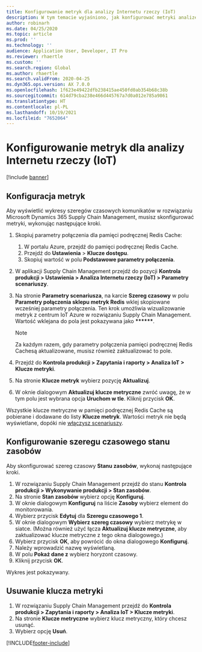 ```yaml
---
title: Konfigurowanie metryk dla analizy Internetu rzeczy (IoT)
description: W tym temacie wyjaśniono, jak konfigurować metryki analizę Internetu rzeczy (IoT).
author: robinarh
ms.date: 04/25/2020
ms.topic: article
ms.prod: ''
ms.technology: ''
audience: Application User, Developer, IT Pro
ms.reviewer: rhaertle
ms.custom: ''
ms.search.region: Global
ms.author: rhaertle
ms.search.validFrom: 2020-04-25
ms.dyn365.ops.version: AX 7.0.0
ms.openlocfilehash: 1f623e49422dfb238415ae450fd0ab354b68c38b
ms.sourcegitcommit: 614d79cba238e466d445767a7d0a012e785a9861
ms.translationtype: HT
ms.contentlocale: pl-PL
ms.lasthandoff: 10/19/2021
ms.locfileid: "7652064"
---
```

# <a name="set-up-metrics-for-iot-intelligence"></a>Konfigurowanie metryk dla analizy Internetu rzeczy (IoT)

[!include [banner](../../includes/banner.md)]

## <a name="configure-metrics"></a>Konfiguracja metryk

Aby wyświetlić wykresy szeregów czasowych komunikatów w rozwiązaniu Microsoft Dynamics 365 Supply Chain Management, musisz skonfigurować metryki, wykonując następujące kroki.

1. Skopiuj parametry połączenia dla pamięci podręcznej Redis Cache:

    1. W portalu Azure, przejdź do pamięci podręcznej Redis Cache.
    2. Przejdź do **Ustawienia** \> **Klucze dostępu**.
    3. Skopiuj wartość w polu **Podstawowe parametry połączenia**.

2. W aplikacji Supply Chain Management przejdź do pozycji **Kontrola produkcji \> Ustawienia \> Analiza Internetu rzeczy (IoT) \> Parametry scenariuszy**.
3. Na stronie **Parametry scenariusza**, na karcie **Szereg czasowy** w polu **Parametry połączenia sklepu metryk Redis** wklej skopiowane wcześniej parametry połączenia. Ten krok umożliwia wizualizowanie metryk z centrum IoT Azure w rozwiązaniu Supply Chain Management. Wartość wklejana do pola jest pokazywana jako **\*\*\*\*\*\***.

    > [!NOTE]
    > Za każdym razem, gdy parametry połączenia pamięci podręcznej Redis Cachesą aktualizowane, musisz również zaktualizować to pole.

4. Przejdź do **Kontrola produkcji \> Zapytania i raporty \> Analiza IoT \> Klucze metryki**.
5. Na stronie **Klucze metryk** wybierz pozycję **Aktualizuj**.
6. W oknie dialogowym **Aktualizuj klucze metryczne** zwróć uwagę, że w tym polu jest wybrana opcja **Uruchom w tle**. Kliknij przycisk **OK**.

Wszystkie klucze metryczne w pamięci podręcznej Redis Cache są pobierane i dodawane do listy **Klucze metryk**. Wartości metryk nie będą wyświetlane, dopóki nie [włączysz scenariuszy](iot-scenario-setup.md).

## <a name="configure-the-resource-status-time-series"></a>Konfigurowanie szeregu czasowego stanu zasobów

Aby skonfigurować szereg czasowy **Stanu zasobów**, wykonaj następujące kroki.

1. W rozwiązaniu Supply Chain Management przejdź do stanu **Kontrola produkcji \> Wykonywanie produkcji \> Stan zasobów**.
2. Na stronie **Stan zasobów** wybierz opcję **Konfiguruj**.
2. W oknie dialogowym **Konfiguruj** na liście **Zasoby** wybierz element do monitorowania.
3. Wybierz przycisk **Edytuj** dla **Szeregu czasowego 1**.
4. W oknie dialogowym **Wybierz szereg czasowy** wybierz metrykę w siatce. (Można również użyć łącza **Aktualizuj klucze metryczne**, aby zaktualizować klucze metryczne z tego okna dialogowego.)
5. Wybierz przycisk **OK**, aby powrócić do okna dialogowego **Konfiguruj**.
6. Należy wprowadzić nazwę wyświetlaną.
7. W polu **Pokaż dane z** wybierz horyzont czasowy.
8. Kliknij przycisk **OK**.

Wykres jest pokazywany.

## <a name="delete-a-metric-key"></a>Usuwanie klucza metryki

1. W rozwiązaniu Supply Chain Management przejdź do **Kontrola produkcji \> Zapytania i raporty \> Analiza IoT \> Klucze metryki**.
2. Na stronie **Klucze metryczne** wybierz klucz metryczny, który chcesz usunąć.
3. Wybierz opcję **Usuń**.


[!INCLUDE[footer-include](../../includes/footer-banner.md)]